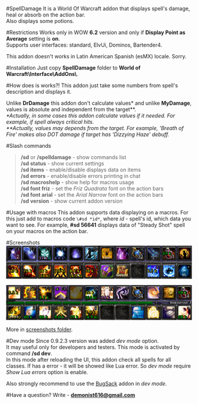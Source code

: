 #SpellDamage
It is a World Of Warcraft addon that displays spell's damage, heal or absorb on the action bar.  
Also displays some potions.

#Restrictions
Works only in WOW **6.2** version and only if **Display Point as Average** setting is **on**.   
Supports user interfaces: standard, ElvUi, Dominos, Bartender4.

This addon doesn't works in Latin American Spanish (esMX) locale. Sorry.

#Installation
Just copy **SpellDamage** folder to **World of Warcraft\\Interface\\AddOns\\**.


#How does is works?!
This addon just take some numbers from spell's description and displays it.

Unlike **DrDamage** this addon don't calculate values\* and unlike **MyDamage**, values is absolute and independent from the target\*\*.  
_\*Actually, in some cases this addon calculate values if it needed. For example, if spell always critical hits.  
\**Actually, values may depends from the target. For example, 'Breath of Fire' makes also DOT damage if target has 'Dizzying Haze' debuff._

#Slash commands
>**/sd** or **/spelldamage** - show commands list  
>**/sd status** - show current settings  
>**/sd items** - enable/disable displays data on items  
>**/sd errors** - enable/disable errors printing in chat  
>**/sd macroshelp** -  show help for macros usage  
>**/sd font friz** -  set the _Friz Quadrata_ font on the action bars  
>**/sd font arial** -  set the _Arial Narrow_ font on the action bars  
>**/sd version** - show current addon version

#Usage with macros
This addon supports data displaying on a macros. For this just add to macros code `\#sd *id*`, where *id* - spell's id, which data you want to see. For example, **\#sd 56641** displays  data of "Steady Shot" spell on your macros on the action bar.

#Screenshots
![_image not found_](screenshots/1.jpg)

![_image not found_](screenshots/2.jpg)

More in [screenshots folder](https://github.com/Demonist/SpellDamage/tree/master/screenshots/).

#Dev mode
Since 0.9.2.3 version was added *dev mode* option.  
It may useful only for developers and testers. This mode is activated by command **/sd dev**.  
In this mode after reloading the UI, this addon check all spells for all classes. If has a error - it will be showed like Lua error. So *dev mode* require *Show Lua errors* option is enable.

Also strongly recommend to use the [BugSack](http://www.curse.com/addons/wow/bugsack) addon in *dev mode*.

#Have a question?
Write - **demonist616@gmail.com**